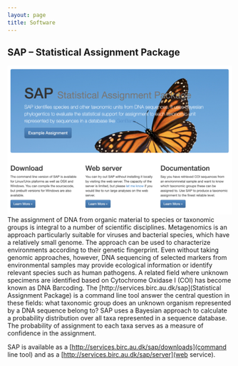 ```yaml
---
layout: page
title: Software
---
```


## SAP – Statistical Assignment Package
<p><span class="image right"><img src="images/sap.png" alt="" /></span>The assignment of DNA from organic material to species or taxonomic groups is integral to a number of scientific disciplines. Metagenomics is an approach particularly suitable for viruses and bacterial species, which have a relatively small genome. The approach can be used to characterize environments according to their genetic fingerprint. Even without taking genomic approaches, however, DNA sequencing of selected markers from environmental samples may provide ecological information or identify relevant species such as human pathogens. A related field where unknown specimens are identified based on Cytochrome Oxidase I (COI) has become known as DNA Barcoding. The [http://services.birc.au.dk/sap](Statistical Assignment Package) is a command line tool answer the central question in these fields: what taxonomic group does an unknown organism represented by a DNA sequence belong to? SAP uses a Bayesian approach to calculate a probability distribution over all taxa represented in a sequence database. The probability of assignment to each taxa serves as a measure of confidence in the assignment.</p> 

SAP is available as a [http://services.birc.au.dk/sap/downloads](command line tool) and as a [http://services.birc.au.dk/sap/server](web service).

